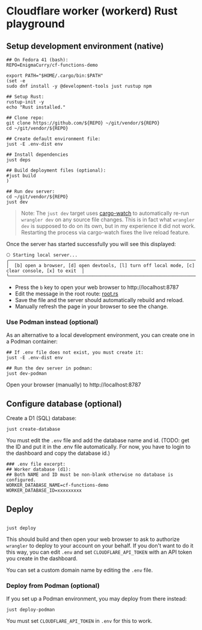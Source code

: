 # Cloudflare worker (workerd) Rust playground

## Setup development environment (native)

```
## On Fedora 41 (bash):
REPO=EnigmaCurry/cf-functions-demo

export PATH="$HOME/.cargo/bin:$PATH"
(set -e
sudo dnf install -y @development-tools just rustup npm

## Setup Rust:
rustup-init -y
echo "Rust installed."

## Clone repo:
git clone https://github.com/${REPO} ~/git/vendor/${REPO}
cd ~/git/vendor/${REPO}

## Create default environment file:
just -E .env-dist env

## Install dependencies
just deps

## Build deployment files (optional):
#just build
)

## Run dev server:
cd ~/git/vendor/${REPO}
just dev
```

> Note: The `just dev` target uses
> [cargo-watch](https://github.com/watchexec/cargo-watch) to
> automatically re-run `wrangler dev` on any source file changes. This
> is in fact what `wrangler dev` is supposed to do on its own, but in
> my experience it did not work. Restarting the process via
> cargo-watch fixes the live reload feature.

Once the server has started successfully you will see this displayed:

```
⎔ Starting local server...
╭──────────────────────────────────────────────────────────────────────────────────────────────────╮
│  [b] open a browser, [d] open devtools, [l] turn off local mode, [c] clear console, [x] to exit  │
╰──────────────────────────────────────────────────────────────────────────────────────────────────╯
```

 * Press the `b` key to open your web browser to http://localhost:8787
 * Edit the message in the root route: [root.rs](src/routes/root.rs)
 * Save the file and the server should automatically rebuild and reload.
 * Manually refresh the page in your browser to see the change.

### Use Podman instead (optional)

As an alternative to a local development environment, you can create
one in a Podman container:

```
## If .env file does not exist, you must create it:
just -E .env-dist env

## Run the dev server in podman:
just dev-podman
```

Open your browser (manually) to http://localhost:8787

## Configure database (optional)

Create a D1 (SQL) database:

```
just create-database
```

You must edit the `.env` file and add the database name and id. (TODO:
get the ID and put it in the .env file automatically. For now, you
have to login to the dashboard and copy the database id.)

```
### .env file excerpt:
## Worker database (d1):
## Both NAME and ID must be non-blank otherwise no database is configured.
WORKER_DATABASE_NAME=cf-functions-demo
WORKER_DATABASE_ID=xxxxxxxxx
```

## Deploy

```

just deploy
```

This should build and then open your web browser to ask to authorize
`wrangler` to deploy to your account on your behalf. If you don't want
to do it this way, you can edit `.env` and set `CLOUDFLARE_API_TOKEN`
with an API token you create in the dashboard.

You can set a custom domain name by editing the `.env` file.

### Deploy from Podman (optional)

If you set up a Podman environment, you may deploy from there instead:

```
just deploy-podman
```

You must set `CLOUDFLARE_API_TOKEN` in `.env` for this to work.
